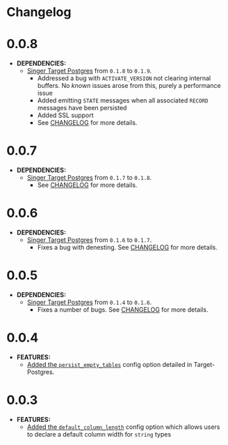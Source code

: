 # Changelog

# 0.0.8

- **DEPENDENCIES:**
  - [Singer Target Postgres](https://pypi.org/project/singer-target-postgres/)
    from `0.1.8` to `0.1.9`.
    - Addressed a bug with `ACTIVATE_VERSION` not clearing internal buffers. No _known_ issues arose from this, purely a performance issue
    - Added emitting `STATE` messages when all associated `RECORD` messages have been persisted
    - Added SSL support
    - See [CHANGELOG](https://github.com/datamill-co/target-postgres/blob/master/CHANGELOG.md)
      for more details.

# 0.0.7

- **DEPENDENCIES:**
  - [Singer Target Postgres](https://pypi.org/project/singer-target-postgres/)
    from `0.1.7` to `0.1.8`.
    - See [CHANGELOG](https://github.com/datamill-co/target-postgres/blob/master/CHANGELOG.md)
      for more details.

# 0.0.6

- **DEPENDENCIES:**
  - [Singer Target Postgres](https://pypi.org/project/singer-target-postgres/)
    from `0.1.6` to `0.1.7`.
    - Fixes a bug with denesting. See [CHANGELOG](https://github.com/datamill-co/target-postgres/blob/master/CHANGELOG.md)
      for more details.

# 0.0.5

- **DEPENDENCIES:**
  - [Singer Target Postgres](https://pypi.org/project/singer-target-postgres/)
    from `0.1.4` to `0.1.6`.
    - Fixes a number of bugs. See [CHANGELOG](https://github.com/datamill-co/target-postgres/blob/master/CHANGELOG.md)
      for more details.

# 0.0.4

- **FEATURES:**
  - [Added the `persist_empty_tables`](https://github.com/datamill-co/target-postgres) config option detailed in Target-Postgres.

# 0.0.3

- **FEATURES:**
  - [Added the `default_column_length`](https://github.com/datamill-co/target-redshift/pull/9) config option which allows users to declare a default column width for `string` types
